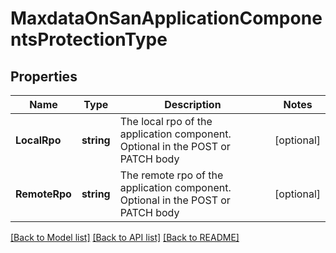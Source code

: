 # MaxdataOnSanApplicationComponentsProtectionType

## Properties

Name | Type | Description | Notes
------------ | ------------- | ------------- | -------------
**LocalRpo** | **string** | The local rpo of the application component. Optional in the POST or PATCH body | [optional] 
**RemoteRpo** | **string** | The remote rpo of the application component. Optional in the POST or PATCH body | [optional] 

[[Back to Model list]](../README.md#documentation-for-models) [[Back to API list]](../README.md#documentation-for-api-endpoints) [[Back to README]](../README.md)


